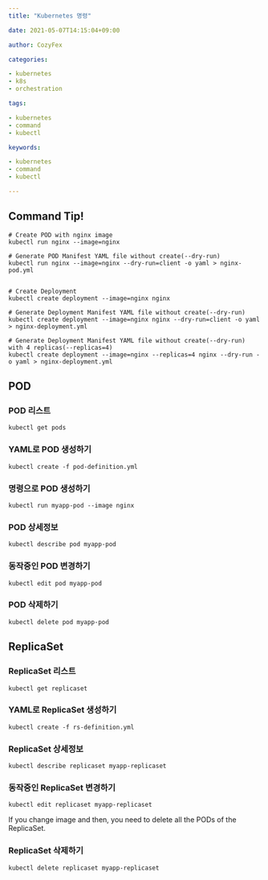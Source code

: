 ```yaml
---
title: "Kubernetes 명령"

date: 2021-05-07T14:15:04+09:00

author: CozyFex

categories:

- kubernetes
- k8s
- orchestration

tags:

- kubernetes
- command
- kubectl

keywords:

- kubernetes
- command
- kubectl

---
```


## Command Tip!

```shell
# Create POD with nginx image
kubectl run nginx --image=nginx

# Generate POD Manifest YAML file without create(--dry-run)
kubectl run nginx --image=nginx --dry-run=client -o yaml > nginx-pod.yml


# Create Deployment
kubectl create deployment --image=nginx nginx

# Generate Deployment Manifest YAML file without create(--dry-run)
kubectl create deployment --image=nginx nginx --dry-run=client -o yaml > nginx-deployment.yml

# Generate Deployment Manifest YAML file without create(--dry-run) with 4 replicas(--replicas=4)
kubectl create deployment --image=nginx --replicas=4 nginx --dry-run -o yaml > nginx-deployment.yml
```

## POD

### POD 리스트

```shell
kubectl get pods
```

### YAML로 POD 생성하기

```shell
kubectl create -f pod-definition.yml
```

### 명령으로 POD 생성하기

```shell
kubectl run myapp-pod --image nginx
```

### POD 상세정보

```shell
kubectl describe pod myapp-pod
```

### 동작중인 POD 변경하기

```shell
kubectl edit pod myapp-pod
```

### POD 삭제하기

```shell
kubectl delete pod myapp-pod
```

## ReplicaSet

### ReplicaSet 리스트

```shell
kubectl get replicaset
```

### YAML로 ReplicaSet 생성하기

```shell
kubectl create -f rs-definition.yml
```

### ReplicaSet 상세정보

```shell
kubectl describe replicaset myapp-replicaset
```

### 동작중인 ReplicaSet 변경하기

```shell
kubectl edit replicaset myapp-replicaset
```

If you change image and then, you need to delete all the PODs of the ReplicaSet.

### ReplicaSet 삭제하기

```shell
kubectl delete replicaset myapp-replicaset
```




